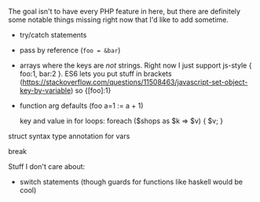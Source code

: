 The goal isn't to have every PHP feature in here, but there are definitely some notable things missing right now that I'd like to add sometime.

- try/catch statements
- pass by reference (`foo = &bar`)
- arrays where the keys are *not* strings. Right now I just support js-style { foo:1, bar:2 }. ES6 lets you put stuff in brackets (https://stackoverflow.com/questions/11508463/javascript-set-object-key-by-variable) so {[foo]:1}
- function arg defaults (foo a=1 := a + 1)

    key and value in for loops:
    foreach ($shops as $k => $v) {
        $v;
    }

struct syntax
type annotation for vars

break

Stuff I don't care about:
- switch statements (though guards for functions like haskell would be cool)
